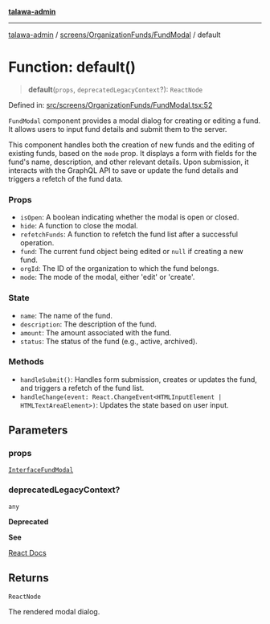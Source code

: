 [**talawa-admin**](../../../../README.md)

***

[talawa-admin](../../../../README.md) / [screens/OrganizationFunds/FundModal](../README.md) / default

# Function: default()

> **default**(`props`, `deprecatedLegacyContext`?): `ReactNode`

Defined in: [src/screens/OrganizationFunds/FundModal.tsx:52](https://github.com/gautam-divyanshu/talawa-admin/blob/334f0f7773e45df65600a1da08d00c41806347e4/src/screens/OrganizationFunds/FundModal.tsx#L52)

`FundModal` component provides a modal dialog for creating or editing a fund.
It allows users to input fund details and submit them to the server.

This component handles both the creation of new funds and the editing of existing funds,
based on the `mode` prop. It displays a form with fields for the fund's name, description,
and other relevant details. Upon submission, it interacts with the GraphQL API to save
or update the fund details and triggers a refetch of the fund data.

### Props
- `isOpen`: A boolean indicating whether the modal is open or closed.
- `hide`: A function to close the modal.
- `refetchFunds`: A function to refetch the fund list after a successful operation.
- `fund`: The current fund object being edited or `null` if creating a new fund.
- `orgId`: The ID of the organization to which the fund belongs.
- `mode`: The mode of the modal, either 'edit' or 'create'.

### State
- `name`: The name of the fund.
- `description`: The description of the fund.
- `amount`: The amount associated with the fund.
- `status`: The status of the fund (e.g., active, archived).

### Methods
- `handleSubmit()`: Handles form submission, creates or updates the fund, and triggers a refetch of the fund list.
- `handleChange(event: React.ChangeEvent<HTMLInputElement | HTMLTextAreaElement>)`: Updates the state based on user input.

## Parameters

### props

[`InterfaceFundModal`](../interfaces/InterfaceFundModal.md)

### deprecatedLegacyContext?

`any`

**Deprecated**

**See**

[React Docs](https://legacy.reactjs.org/docs/legacy-context.html#referencing-context-in-lifecycle-methods)

## Returns

`ReactNode`

The rendered modal dialog.
